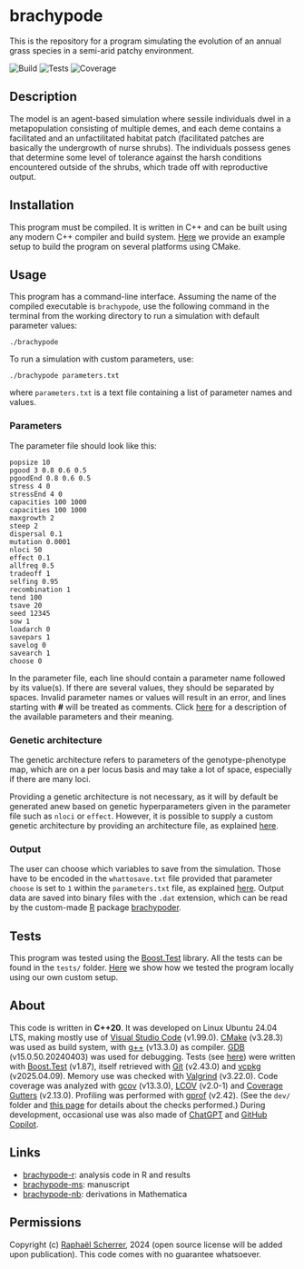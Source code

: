 # brachypode

This is the repository for a program simulating the evolution of an annual grass species in a semi-arid patchy environment.

![Build](https://img.shields.io/badge/build-passing-brightgreen)
![Tests](https://img.shields.io/badge/tests-passing-brightgreen)
![Coverage](https://img.shields.io/badge/coverage-100%25-brightgreen)

## Description

The model is an agent-based simulation where sessile individuals dwel in a metapopulation consisting of multiple demes, and each deme contains a facilitated and an unfactilitated habitat patch (facilitated patches are basically the undergrowth of nurse shrubs). The individuals possess genes that determine some level of tolerance against the harsh conditions encountered outside of the shrubs, which trade off with reproductive output.

## Installation

This program must be compiled. It is written in C++ and can be built using any modern C++ compiler and build system. [Here](doc/SETUP.md) we provide an example setup to build the program on several platforms using CMake.

## Usage

This program has a command-line interface. Assuming the name of the compiled executable is `brachypode`, use the following command in the terminal from the working directory to run a simulation with default parameter values:

```shell
./brachypode
```

To run a simulation with custom parameters, use:

```shell
./brachypode parameters.txt
```

where `parameters.txt` is a text file containing a list of parameter names and values.

### Parameters

The parameter file should look like this:

```
popsize 10
pgood 3 0.8 0.6 0.5
pgoodEnd 0.8 0.6 0.5
stress 4 0
stressEnd 4 0
capacities 100 1000
capacities 100 1000
maxgrowth 2
steep 2
dispersal 0.1
mutation 0.0001
nloci 50
effect 0.1
allfreq 0.5
tradeoff 1
selfing 0.95
recombination 1
tend 100
tsave 20
seed 12345
sow 1
loadarch 0
savepars 1
savelog 0
savearch 1
choose 0
```

In the parameter file, each line should contain a parameter name followed by its value(s). If there are several values, they should be separated by spaces. Invalid parameter names or values will result in an error, and lines starting with **#** will be treated as comments. Click [here](doc/PARAMETERS.md) for a description of the available parameters and their meaning.

### Genetic architecture

The genetic architecture refers to parameters of the genotype-phenotype map, which are on a per locus basis and may take a lot of space, especially if there are many loci. 

Providing a genetic architecture is not necessary, as it will by default be generated anew based on genetic hyperparameters given in the parameter file such as `nloci` or `effect`. However, it is possible to supply a custom genetic architecture by providing an architecture file, as explained [here](doc/ARCHITECTURE).

### Output

The user can choose which variables to save from the simulation. Those have to be encoded in the `whattosave.txt` file provided that parameter `choose` is set to `1` within the `parameters.txt` file, as explained [here](doc/OUTPUT.md). Output data are saved into binary files with the `.dat` extension, which can be read by the custom-made [R](https://www.r-project.org/) package [brachypoder](https://github.com/rscherrer/brachypoder).

## Tests

This program was tested using the [Boost.Test](https://www.boost.org/doc/libs/1_85_0/libs/test/doc/html/index.html) library. All the tests can be found in the `tests/` folder. [Here](doc/TESTS.md) we show how we tested the program locally using our own custom setup.

## About

This code is written in **C++20**. It was developed on Linux Ubuntu 24.04 LTS, making mostly use of [Visual Studio Code](https://code.visualstudio.com/) (v1.99.0). [CMake](https://cmake.org/) (v3.28.3) was used as build system, with [g++](https://gcc.gnu.org/) (v13.3.0) as compiler. [GDB](https://www.gnu.org/savannah-checkouts/gnu/gdb/index.html) (v15.0.50.20240403) was used for debugging. Tests (see [here](doc/TESTS.md)) were written with [Boost.Test](https://www.boost.org/doc/libs/1_85_0/libs/test/doc/html/index.html) (v1.87), itself retrieved with [Git](https://git-scm.com/) (v2.43.0) and [vcpkg](https://github.com/microsoft/vcpkg) (v2025.04.09). Memory use was checked with [Valgrind](https://valgrind.org/) (v3.22.0). Code coverage was analyzed with [gcov](https://gcc.gnu.org/onlinedocs/gcc/Gcov.html) (v13.3.0), [LCOV](https://github.com/linux-test-project/lcov) (v2.0-1) and [Coverage Gutters](https://github.com/ryanluker/vscode-coverage-gutters) (v2.13.0). Profiling was performed with [gprof](https://ftp.gnu.org/old-gnu/Manuals/gprof-2.9.1/html_mono/gprof.html) (v2.42). (See the `dev/` folder and [this page](dev/README.md) for details about the checks performed.) During development, occasional use was also made of [ChatGPT](https://chatgpt.com/) and [GitHub Copilot](https://github.com/features/copilot).

## Links

* [brachypode-r](https://github.com/rscherrer/brachypode-r): analysis code in R and results
* [brachypode-ms](https://github.com/rscherrer/brachypode-ms): manuscript
* [brachypode-nb](https://github.com/rscherrer/brachypode-approx): derivations in Mathematica

## Permissions

Copyright (c) [Raphaël Scherrer](https://github.com/rscherrer), 2024 (open source license will be added upon publication). This code comes with no guarantee whatsoever.

